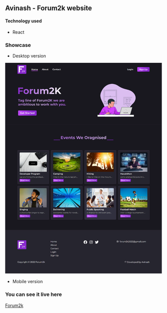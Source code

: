 ## Avinash - Forum2k website


#### Technology used

* React

### Showcase

* Desktop version
<img src="showcase/Forum-2k home.png" />

* Mobile version

### You can see it live here
 [Forum2k](https://forum2k-2022.web.app/)

